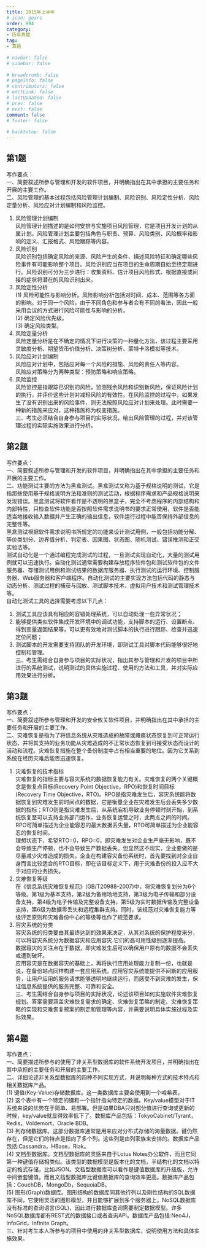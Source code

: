 ```yaml
---  
title: 2015年上半年  
# icon: gears  
order: 994  
category:  
- 历年真题  
tag:  
- 真题  
  
# navbar: false  
# sidebar: false  
  
# breadcrumb: false  
# pageInfo: false  
# contributors: false  
# editLink: false  
# lastUpdated: false  
# prev: false  
# next: false  
comment: false  
# footer: false  
  
# backtotop: false  
---  
```

## 第1题 ##

写作要点：  
一、简要叙述所参与管理和开发的软件项目，并明确指出在其中承担的主要任务和开展的主要工作。  
二、风险管理的基本过程包括风险管理计划编制、风险识别、风险定性分析、风险定量分析、风险应对计划编制和风险监控。  
1. 风险管理计划编制  
风险管理计划描述的是如何安排与实施项目风险管理，它是项目开发计划的从属计划。风险管理计划主要包括角色与职责、预算、风险类别、风险概率和影响的定义、汇报格式、风险跟踪等内容。  
2. 风险识别  
风险识别包括确定风险的来源、风险产生的条件、描述风险特征和确定哪些风险事件有可能影响整个项目。风险识别应当在项目的生命周期自始至终定期进行。风险识别可分为三步进行：收集资料、估计项目风险形式、根据直接或间接的症状将潜在的风险识别出来。  
3. 风险定性分析  
(1) 风险可能性与影响分析。风险影响分析包括对时间、成本、范围等各方面的影响。对于同一个风险，由于不同角色和参与者会有不同的看法，因此一般采用会议的方式进行风险可能性与影响的分析。  
(2) 确定风险优先级。  
(3) 确定风险类型。  
4. 风险定量分析  
风险定量分析是在不确定的情况下进行决策的一种量化方法，该过程主要采用灵敏度分析、期望货币价值分析、决策树分析、蒙特卡洛模拟等技术。  
5. 风险应对计划编制  
风险应对计划中，包括应对每一个风险的措施、风险的责任人等内容。  
风险应对策略分为两种类型：预防策略和响应策略。  
6. 风险监控  
风险监控是指跟踪已识别的风险，监测残余风险和识别新风险，保证风险计划的执行，并评价这些计划对减轻风险的有效性。在风险监控的过程中，如果发生了没有识别出来的风险事件，则无法按照风险应对计划来处理。此时需要一种新的措施来应对，这种措施称为权变措施。  
三、考生必须结合自身参与项目的实际状况，给出风险管理的过程，并对该管理过程的实际实施效果进行分析。  


## 第2题 ##

写作要点：  
一、简要叙述所参与管理和开发的软件项目，并明确指出在其中承担的主要任务和开展的主要工作。  
二、功能测试主要的方法为黑盒测试。黑盒测试又称为基于规格说明的测试，它是指那些使用基于规格说明方法和准则的测试活动，根据程序需求和产品规格说明来发现错误。黑盒测试将软件看作是不透明的黑盒子，完全不考虑程序的内部结构和内部特性，只检查软件功能是否按照软件需求说明书的要求正常使用，软件是否能适当地接收输入数据并产生正确的输出信息，软件运行过程中能否保持外部信息的完整性等。  
黑盒测试根据软件需求说明书所规定的功能来设计测试用例，一般包括功能分解、等价类划分、边界值分析、判定表、因果图、状态图、随机测试、错误推测和正交实验法等。  
测试自动化是一个通过编程完成测试的过程，一旦测试实现自动化，大量的测试用例就可以迅速执行。自动化测试通常需要构建存放程序软件包和测试软件包的文件服务器、存储测试用例和测试结果的数据库服务器、执行测试的运行环境、控制服务器、Web服务器和客户端程序。自动化测试的主要实现方法包括代码的静态与动态分析、测试过程的捕获与回放、测试脚本技术、虚拟用户技术和测试管理技术等。  
自动化测试工具的选择需要考虑以下几点：  
1. 测试工具应该具有相应的容错处理系统，可以自动处理一些异常状况；  
2. 能够提供类似软件集成开发环境中的调试功能，支持脚本的运行、设置断点、得到变量返回结果等，可以更有效地对测试脚本的执行进行跟踪、检查并迅速定位问题；  
3. 测试脚本的开发需要支持团队的开发环境，即测试工具对脚本代码能够很好地控制和管理。  
三、考生需结合自身参与项目的实际状况，指出其参与管理和开发的项目中所进行的系统测试，说明测试的具体实施过程、使用的方法和工具，并对实际应用效果进行分析。  


## 第3题 ##

写作要点：  
一、简要叙述所参与管理和开发的安全攸关软件项目，并明确指出在其中承担的主要任务和开展的主要工作。  
二、灾难恢复是指为了将信息系统从灾难造成的故障或瘫痪状态恢复到可正常运行状态，并将其支持的业务功能从灾难造成的不正常状态恢复到可接受状态而设计的活动和流程。灾难恢复措施在整个备份制度中占有相当重要的地位。因为它关系到系统在经历灾难后能否迅速恢复。  
1. 灾难恢复的技术指标  
灾难恢复的指标主要与容灾系统的数据恢复能力有关。灾难恢复的两个关键概念是恢复点目标(Recovery Point Objective，RPO)和恢复时间目标(Recovery Time Objective，RTO)。RPO是指灾难发生后，容灾系统能将数据恢复到灾难发生前时间点的数据，它是衡量企业在灾难发生后会丢失多少数据的指标；RTO则是指灾难发生后，从系统宕机导致业务停顿时刻开始，到系统恢复至可以支持业务部门运作，业务恢复运营之时，此两点之间的时间。RPO可简单描述为企业能容忍的最大数据丢失量，RTO可简单描述为企业能容忍的恢复时间。  
理想状态下，希望RTO=0，RPO=0，即灾难发生对企业生产毫无影响，既不会导致生产停顿，也不会导致生产数据丢失。但显然这不现实，企业要做的是尽量减少灾难造成的损失。企业在构建容灾备份系统时，首先要找到对企业自身而言比较适合的RTO目标，即在该目标定义下，用于灾难备份的投入应不大于对应的业务损失。  
2. 灾难恢复等级  
在《信息系统灾难恢复规范》(GB/T20988-2007)中，将灾难恢复划分为6个等级。第1级为基本支持，第2级为备用场地支持，第3级为电子传输和部分设备支持，第4级为电子传输及完整设备支持，第5级为实时数据传输及完整设备支持，第6级为数据零丢失和远程集群支持。同时，该规范对灾难恢复能力等级评定原则和灾难备份中心的等级等也作了规范要求。  
3. 容灾系统的分类  
容灾系统的归类要由其最终达到的效果来决定，从其对系统的保护程度来分，可以将容灾系统分为数据容灾和应用容灾.它们的高可用性级别逐渐提高。  
数据容灾的关注点在于数据，即灾难发生后可以确保用户原有的数据不会丢失或遭到破坏。  
应用容灾是在数据容灾的基础上，再将执行应用处理能力复制一份，也就是说，在备份站点同样构建一套应用系统。应用容灾系统能提供不间断的应用服务，让用户应用的服务请求能够透明地继续运行，而感受不到灾难的发生，保证信息系统提供的服务完整、可靠和安全。  
三、考生需结合自身参与项目的实际状况，论述该项目如何实施软件灾难恢复规划。答案需要涵盖灾难恢复需求的确定、灾难恢复策略的制定、灾难恢复策略的实现和灾难恢复预案的制定和管理等内容，并需要说明具体实施过程及实际效果。  


## 第4题 ##

写作要点：  
一、简要描述所参与的使用了非关系型数据库的软件系统开发项目，并明确指出在其中承担的主要任务和开展的主要工作。  
二、详细论述非关系型数据库的四种不同实现方式，并说明每种方式的技术特点和相关数据库产品。  
(1) 键值(Key-Value)存储数据库。这一类数据库主要会使用到一个哈希表，  
(2) 这个表中有一个特定的键和一个指针指向特定的数据。Key/value模型对于IT系统来说的优势在于简单、易部署。但是如果DBA只对部分值进行查询或更新的时候，key/value就显得效率低下了。数据库产品包括：TokyoCabinet/Tyrant，Redis，Voldemort，Oracle BDB。  
(3) 列存储数据库。这部分数据库通常是用来应对分布式存储的海量数据。键仍然存在，但是它们的特点是指向了多个列。这些列是由列家族来安排的。数据库产品包括:Cassandra，HBase，Riak。  
(4) 文档型数据库。文档型数据库的灵感来自于Lotus Notes办公软件，而且它同第一种键值存储相类似。该类型的数据模型是版本化的文档，半结构化的文档以特定的格式存储，比如JSON。文档型数据库可以看作是键值数据库的升级版，允许中间嵌套键值。而且文档型数据库比键值数据库的查询效率更高。数据库产品包括：CouchDB，MongoDb，SequoiaDB。  
(5) 图形(Graph)数据库。图形结构的数据库同其他行列以及刚性结构的SQL数据库不同，它使用灵活的图形模型，并且能够扩展到多个服务器上。NoSQL数据库没有标准的查询语言(SQL)，因此进行数据库査询需要制定数据模型。许多NoSQL数据库都有REST式的数据接口或者查询API。数据库产品包括:Neo4J，InfoGrid，Infinite Graph。  
三、针对考生本人所参与的项目中使用的非关系型数据库，说明使用方法和具体实施效果。  

